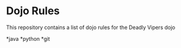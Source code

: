 Dojo Rules
==========

This repository contains a list of dojo rules for the Deadly Vipers dojo

*java
*python
*git

